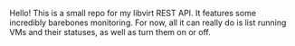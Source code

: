 Hello! This is a small repo for my libvirt REST API. It features some incredibly barebones monitoring. For now, all it can really do is list running VMs and their statuses, as well as turn them on or off.